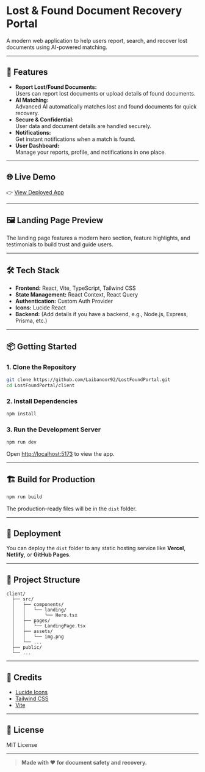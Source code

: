 # Lost & Found Document Recovery Portal

A modern web application to help users report, search, and recover lost documents using AI-powered matching.

---

## 🚀 Features

- **Report Lost/Found Documents:**  
  Users can report lost documents or upload details of found documents.
- **AI Matching:**  
  Advanced AI automatically matches lost and found documents for quick recovery.
- **Secure & Confidential:**  
  User data and document details are handled securely.
- **Notifications:**  
  Get instant notifications when a match is found.
- **User Dashboard:**  
  Manage your reports, profile, and notifications in one place.

---

## 🌐 Live Demo

👉 [View Deployed App](https://your-deployed-link.com)

---

## 🖼️ Landing Page Preview

The landing page features a modern hero section, feature highlights, and testimonials to build trust and guide users.

---

## 🛠️ Tech Stack

- **Frontend:** React, Vite, TypeScript, Tailwind CSS
- **State Management:** React Context, React Query
- **Authentication:** Custom Auth Provider
- **Icons:** Lucide React
- **Backend:** (Add details if you have a backend, e.g., Node.js, Express, Prisma, etc.)

---

## 📦 Getting Started

### 1. Clone the Repository

```sh
git clone https://github.com/Laibanoor92/LostFoundPortal.git
cd LostFoundPortal/client
```

### 2. Install Dependencies

```sh
npm install
```

### 3. Run the Development Server

```sh
npm run dev
```

Open [http://localhost:5173](http://localhost:5173) to view the app.

---

## 🏗️ Build for Production

```sh
npm run build
```
The production-ready files will be in the `dist` folder.

---

## 🚢 Deployment

You can deploy the `dist` folder to any static hosting service like **Vercel**, **Netlify**, or **GitHub Pages**.

---

## 📁 Project Structure

```
client/
  ├── src/
  │   ├── components/
  │   │   └── landing/
  │   │       └── Hero.tsx
  │   ├── pages/
  │   │   └── LandingPage.tsx
  │   ├── assets/
  │   │   └── img.png
  │   └── ...
  ├── public/
  └── ...
```

---

## 🙏 Credits

- [Lucide Icons](https://lucide.dev/)
- [Tailwind CSS](https://tailwindcss.com/)
- [Vite](https://vitejs.dev/)

---

## 📄 License

MIT License

---

> **Made with ❤️ for document safety and recovery.**
